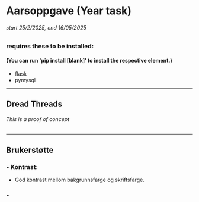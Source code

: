# Aarsoppgave (Year task)
###### start 25/2/2025, end 16/05/2025

### requires these to be installed:
#### (You can run 'pip install [blank]' to install the respective element.) 
- flask
- pymysql

---
## Dread Threads
###### This is a proof of concept


---
## Brukerstøtte
### - Kontrast:
- God kontrast mellom bakgrunnsfarge og skriftsfarge.

### - 
